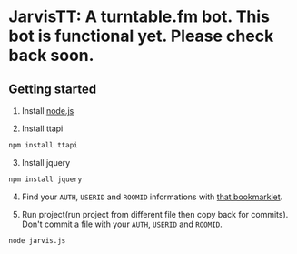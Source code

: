 # JarvisTT: A turntable.fm bot. This bot is functional yet. Please check back soon.

## Getting started
1) Install [node.js](http://nodejs.org/#download)

2) Install ttapi

```bash
npm install ttapi
```

3) Install jquery

```bash
npm install jquery
```

4) Find your `AUTH`, `USERID` and `ROOMID` informations with [that bookmarklet](http://alaingilbert.github.com/Turntable-API/bookmarklet.html). 

5) Run project(run project from different file then copy back for commits). Don't commit a file with your `AUTH`, `USERID` and `ROOMID`.

```bash
node jarvis.js
```